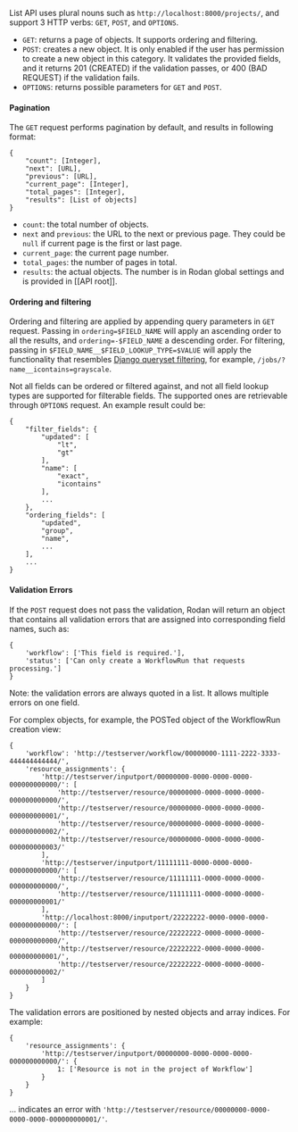 List API uses plural nouns such as `http://localhost:8000/projects/`, and support 3 HTTP verbs: `GET`, `POST`, and `OPTIONS`.

- `GET`: returns a page of objects. It supports ordering and filtering.
- `POST`: creates a new object. It is only enabled if the user has permission to create a new object in this category. It validates the provided fields, and it returns 201 (CREATED) if the validation passes, or 400 (BAD REQUEST) if the validation fails.
- `OPTIONS`: returns possible parameters for `GET` and `POST`.

#### Pagination

The `GET` request performs pagination by default, and results in following format:

```
{
    "count": [Integer],
    "next": [URL],
    "previous": [URL],
    "current_page": [Integer],
    "total_pages": [Integer],
    "results": [List of objects]
}
```

- `count`: the total number of objects.
- `next` and `previous`: the URL to the next or previous page. They could be `null` if current page is the first or last page.
- `current_page`: the current page number.
- `total_pages`: the number of pages in total.
- `results`: the actual objects. The number is in Rodan global settings and is provided in [[API root]].

#### Ordering and filtering

Ordering and filtering are applied by appending query parameters in `GET` request. Passing in `ordering=$FIELD_NAME` will apply an ascending order to all the results, and `ordering=-$FIELD_NAME` a descending order. For filtering, passing in `$FIELD_NAME__$FIELD_LOOKUP_TYPE=$VALUE` will apply the functionality that resembles [Django queryset filtering](https://docs.djangoproject.com/en/1.8/ref/models/querysets/#field-lookups), for example, `/jobs/?name__icontains=grayscale`.

Not all fields can be ordered or filtered against, and not all field lookup types are supported for filterable fields. The supported ones are retrievable through `OPTIONS` request. An example result could be:

```
{
    "filter_fields": {
        "updated": [
            "lt",
            "gt"
        ],
        "name": [
            "exact",
            "icontains"
        ],
        ...
    },
    "ordering_fields": [
        "updated",
        "group",
        "name",
        ...
    ],
    ...
}
```

#### Validation Errors

If the `POST` request does not pass the validation, Rodan will return an object that contains all validation errors that are assigned into corresponding field names, such as:

```
{
    'workflow': ['This field is required.'],
    'status': ['Can only create a WorkflowRun that requests processing.']
}
```

Note: the validation errors are always quoted in a list. It allows multiple errors on one field.

For complex objects, for example, the POSTed object of the WorkflowRun creation view:

```
{
    'workflow': 'http://testserver/workflow/00000000-1111-2222-3333-444444444444/',
    'resource_assignments': {
        'http://testserver/inputport/00000000-0000-0000-0000-000000000000/': [
            'http://testserver/resource/00000000-0000-0000-0000-000000000000/',
            'http://testserver/resource/00000000-0000-0000-0000-000000000001/',
            'http://testserver/resource/00000000-0000-0000-0000-000000000002/',
            'http://testserver/resource/00000000-0000-0000-0000-000000000003/'
        ],
        'http://testserver/inputport/11111111-0000-0000-0000-000000000000/': [
            'http://testserver/resource/11111111-0000-0000-0000-000000000000/',
            'http://testserver/resource/11111111-0000-0000-0000-000000000001/'
        ],
        'http://localhost:8000/inputport/22222222-0000-0000-0000-000000000000/': [
            'http://testserver/resource/22222222-0000-0000-0000-000000000000/',
            'http://testserver/resource/22222222-0000-0000-0000-000000000001/',
            'http://testserver/resource/22222222-0000-0000-0000-000000000002/'
        ]
    }
}
```

The validation errors are positioned by nested objects and array indices. For example:

```
{
    'resource_assignments': {
        'http://testserver/inputport/00000000-0000-0000-0000-000000000000/': {
            1: ['Resource is not in the project of Workflow']
        }
    }
}
```

... indicates an error with `'http://testserver/resource/00000000-0000-0000-0000-000000000001/'`.
